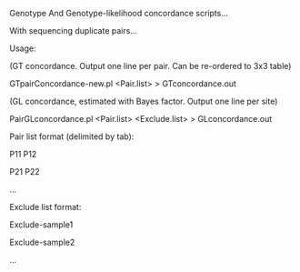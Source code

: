 Genotype And Genotype-likelihood concordance scripts...

With sequencing duplicate pairs...


Usage:

(GT concordance. Output one line per pair. Can be re-ordered to 3x3 table)

GTpairConcordance-new.pl <inVcf> <Pair.list> > GTconcordance.out



(GL concordance, estimated with Bayes factor. Output one line per site)

PairGLconcordance.pl <inVcf> <Pair.list> <Exclude.list> > GLconcordance.out


Pair list format (delimited by tab):

P11  P12

P21  P22

...


Exclude list format:

Exclude-sample1

Exclude-sample2

...
